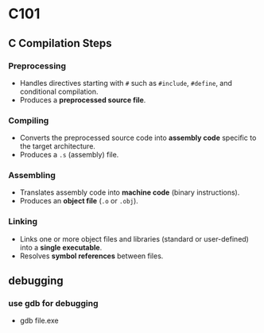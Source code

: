 # C101

## C Compilation Steps

### Preprocessing

- Handles directives starting with `#` such as `#include`, `#define`, and conditional compilation.
- Produces a **preprocessed source file**.

### Compiling

- Converts the preprocessed source code into **assembly code** specific to the target architecture.
- Produces a `.s` (assembly) file.

### Assembling

- Translates assembly code into **machine code** (binary instructions).
- Produces an **object file** (`.o` or `.obj`).

### Linking

- Links one or more object files and libraries (standard or user-defined) into a **single executable**.
- Resolves **symbol references** between files.

## debugging

### use gdb for debugging

- gdb file.exe

